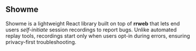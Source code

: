 ## Showme
Showme is a lightweight React library built on top of **rrweb** that lets end users *self-initiate* session recordings to report bugs. Unlike automated replay tools, recordings start only when users opt-in during errors, ensuring privacy-first troubleshooting.
